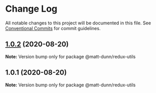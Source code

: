 # Change Log

All notable changes to this project will be documented in this file.
See [Conventional Commits](https://conventionalcommits.org) for commit guidelines.

## [1.0.2](https://github.com/matt-dunn/packages/compare/@matt-dunn/redux-utils@1.0.1...@matt-dunn/redux-utils@1.0.2) (2020-08-20)

**Note:** Version bump only for package @matt-dunn/redux-utils





## 1.0.1 (2020-08-20)

**Note:** Version bump only for package @matt-dunn/redux-utils
